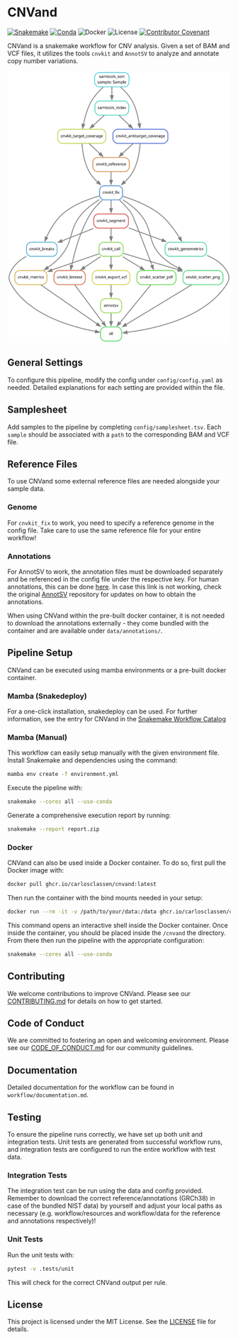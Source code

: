 # CNVand
[![Snakemake](https://img.shields.io/badge/snakemake-≥8.0.0-brightgreen.svg?style=flat-square)](https://snakemake.bitbucket.io)
[![Conda](https://img.shields.io/badge/conda-≥23.11.0-brightgreen.svg?style=flat-square)](https://anaconda.org/conda-forge/mamba)
![Docker](https://img.shields.io/badge/docker-≥26.1.4-brightgreen.svg?style=flat-square)
![License](https://img.shields.io/badge/license-MIT-blue.svg?style=flat-square)
[![Contributor Covenant](https://img.shields.io/badge/Contributor%20Covenant-2.1-4baaaa.svg)](code_of_conduct.md) 

CNVand is a snakemake workflow for CNV analysis. Given a set of BAM and VCF files, it utilizes the tools `cnvkit` and `AnnotSV` to analyze and annotate copy number variations.

<div align="center">
  <img src="images/rulegraph.svg" alt="Rule Graph">
</div>

## General Settings
To configure this pipeline, modify the config under `config/config.yaml` as needed. Detailed explanations for each setting are provided within the file.

## Samplesheet
Add samples to the pipeline by completing `config/samplesheet.tsv`. Each `sample` should be associated with a `path` to the corresponding BAM and VCF file.


## Reference Files
To use CNVand some external reference files are needed alongside your sample data.

### Genome

For `cnvkit_fix` to work, you need to specify a reference genome in the config file. Take care to use the same reference file for your entire workflow!

### Annotations

For AnnotSV to work, the annotation files must be downloaded separately and be referenced in the config file under the respective key. For human annotations, this can be done [here](https://www.lbgi.fr/~geoffroy/Annotations/Annotations_Human_3.4.2.tar.gz). In case this link is not working, check the original [AnnotSV](https://github.com/lgmgeo/AnnotSV/tree/master) repository for updates on how to obtain the annotations.

When using CNVand within the pre-built docker container, it is not needed to download the annotations externally - they come bundled with the container and are available under `data/annotations/`.

## Pipeline Setup
CNVand can be executed using mamba environments or a pre-built docker container.

### Mamba (Snakedeploy)
For a one-click installation, snakedeploy can be used. For further information, see the entry for CNVand in the [Snakemake Workflow Catalog](https://snakemake.github.io/snakemake-workflow-catalog/?repo=CarlosClassen/CNVand)

### Mamba (Manual)
This workflow can easily setup manually with the given environment file. Install Snakemake and dependencies using the command:

```bash
mamba env create -f environment.yml
```

Execute the pipeline with:

```bash
snakemake --cores all --use-conda
```

Generate a comprehensive execution report by running:

```bash
snakemake --report report.zip
```


### Docker

CNVand can also be used inside a Docker container. To do so, first pull the Docker image with:

```bash
docker pull ghcr.io/carlosclassen/cnvand:latest
```

Then run the container with the bind mounts needed in your setup:

```bash
docker run --rm -it -v /path/to/your/data:/data ghcr.io/carlosclassen/cnvand:latest /bin/bash
```

This command opens an interactive shell inside the Docker container. Once inside the container, you should be placed inside the `/cnvand` the directory. From there then run the pipeline with the appropriate configuration:

```bash
snakemake --cores all --use-conda
```

## Contributing

We welcome contributions to improve CNVand. Please see our [CONTRIBUTING.md](CONTRIBUTING.md) for details on how to get started.

## Code of Conduct

We are committed to fostering an open and welcoming environment. Please see our [CODE_OF_CONDUCT.md](CODE_OF_CONDUCT.md) for our community guidelines.

## Documentation

Detailed documentation for the workflow can be found in `workflow/documentation.md`.

## Testing

To ensure the pipeline runs correctly, we have set up both unit and integration tests. Unit tests are generated from successful workflow runs, and integration tests are configured to run the entire workflow with test data.

### Integration Tests

The integration test can be run using the data and config provided. Remember to download the correct reference/annotations (GRCh38) in case of the bundled NIST data) by yourself and adjust your local paths as necessary (e.g. workflow/resources and workflow/data for the reference and annotations respectively)!

### Unit Tests

Run the unit tests with:

```bash
pytest -v .tests/unit
```

This will check for the correct CNVand output per rule.

## License

This project is licensed under the MIT License. See the [LICENSE](LICENSE.md) file for details.